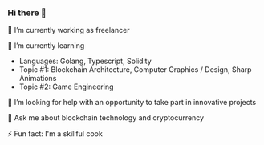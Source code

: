 ### Hi there 👋

🔭 I’m currently working as freelancer

🌱 I’m currently learning
  - Languages: Golang, Typescript, Solidity
  - Topic #1: Blockchain Architecture, Computer Graphics / Design, Sharp Animations
  - Topic #2: Game Engineering

🤔 I’m looking for help with an opportunity to take part in innovative projects

💬 Ask me about blockchain technology and cryptocurrency

⚡ Fun fact: I'm a skillful cook
